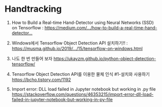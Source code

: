
# Handtracking

1. How to Build a Real-time Hand-Detector using Neural Networks (SSD) on Tensorflow :
https://medium.com/…/how-to-build-a-real-time-hand-detector…

2. Windows에서 Tensorflow Object Detection API 설치하기!! :
https://musma.github.io/2019/…/15/tensorflow-on-windows.html

3. 나도 한 번 만들어 보자
https://ukayzm.github.io/python-object-detection-tensorflow/

4. Tensorflow Object Detection API를 이용한 물체 인식 #1-설치와 사용하기
https://bcho.tistory.com/1192

5. Import error: DLL load failed in Jupyter notebook but working in .py file
https://stackoverflow.com/questions/46353215/import-error-dll-load-failed-in-jupyter-notebook-but-working-in-py-file
